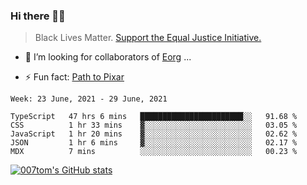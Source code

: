 ### Hi there 👋🏿

<!--
**007tom/007tom** is a ✨ _special_ ✨ repository because its `README.md` (this file) appears on your GitHub profile.

Here are some ideas to get you started:
-->

> Black Lives Matter. [Support the Equal Justice Initiative.](https://support.eji.org/give/153413/#!/donation/checkout)

<!--
- 🔭 I’m currently working on ...
- 🌱 I’m currently learning ...
-->
- 👯 I’m looking for collaborators of [Eorg](https://github.com/zhyd1997/Eorg) ...

<!--
- 🤔 I’m looking for help with ...
- 💬 Ask me about ...
- 📫 How to reach me: ...
- 😄 Pronouns: ...
-->

- ⚡ Fun fact: [Path to Pixar](https://bunnyhobby.github.io/)
<!--
-->

<!--START_SECTION:waka-->
```text
Week: 23 June, 2021 - 29 June, 2021

TypeScript   47 hrs 6 mins   ███████████████████████░░   91.68 % 
CSS          1 hr 33 mins    ▓░░░░░░░░░░░░░░░░░░░░░░░░   03.05 % 
JavaScript   1 hr 20 mins    ▓░░░░░░░░░░░░░░░░░░░░░░░░   02.62 % 
JSON         1 hr 6 mins     ▓░░░░░░░░░░░░░░░░░░░░░░░░   02.17 % 
MDX          7 mins          ░░░░░░░░░░░░░░░░░░░░░░░░░   00.23 % 
```
<!--END_SECTION:waka-->


[![007tom's GitHub stats](https://github-readme-stats.vercel.app/api?username=007tom&count_private=true&show_icons=true&theme=react)
](https://github.com/anuraghazra/github-readme-stats)
